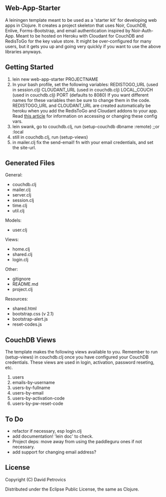 ## Web-App-Starter

A leiningen template meant to be used as a 'starter kit' for developing web apps in Clojure. It creates a project 
skeleton that uses Noir, CouchDB, Enlive, Forms-Bootstrap, and email authentication inspired by Noir-Auth-App. Meant to 
be hosted on Heroku with Cloudant for CouchDB and RedisToGo for the key value store. It might be over-configured for 
many users, but it gets you up and going very quickly if you want to use the above libraries anyways.

## Getting Started

1. lein new web-app-starter PROJECTNAME
2. In your bash profile, set the following variables: 
	REDISTOGO_URL   (used in session.clj)
	CLOUDANT_URL  (used in couchdb.clj)
	LOCAL_COUCH   (used in couchdb.clj)
	PORT  (defaults to 8080)
	If you want different names for these variables then be sure to change them in the code. REDISTOGO_URL and CLOUDANT_URL are created automatically be heroku when you add the RedisToGo and Cloudant addons to your app. Read [this article](https://devcenter.heroku.com/articles/config-vars) for information on accessing or changing these config vars.
3. lein swank, go to couchdb.clj, run (setup-couchdb dbname :remote) ;;or :local
4. still in couchdb.clj, run (setup-views)
5. in mailer.clj fix the send-email! fn with your email credentials, and set the site-url.

## Generated Files

General:

* couchdb.clj
* mailer.clj
* server.clj
* session.clj
* time.clj
* util.clj

Models:

* user.clj

Views:

* home.clj 
* shared.clj 
* login.clj

Other:

* gitignore
* README.md
* project.clj

Resources:

* shared.html
* bootstrap.css (v 2.1)
* bootstrap-alert.js
* reset-codes.js


## CouchDB Views
The template makes the following views available to you. Remember to run (setup-views) in couchdb.clj once you have 
configured your CouchDB credentials. These views are used in login, activation, password reseting, etc.

1. users
2. emails-by-username
3. users-by-fullname
4. users-by-email
5. users-by-activation-code
6. users-by-pw-reset-code


## To Do

* refactor if necessary, esp login.clj
* add documentation! 'lein doc' to check.
* Project deps: move away from using the paddleguru ones if not necessary.
* add support for changing email address?
         

## License

Copyright (C) David Petrovics

Distributed under the Eclipse Public License, the same as Clojure.
